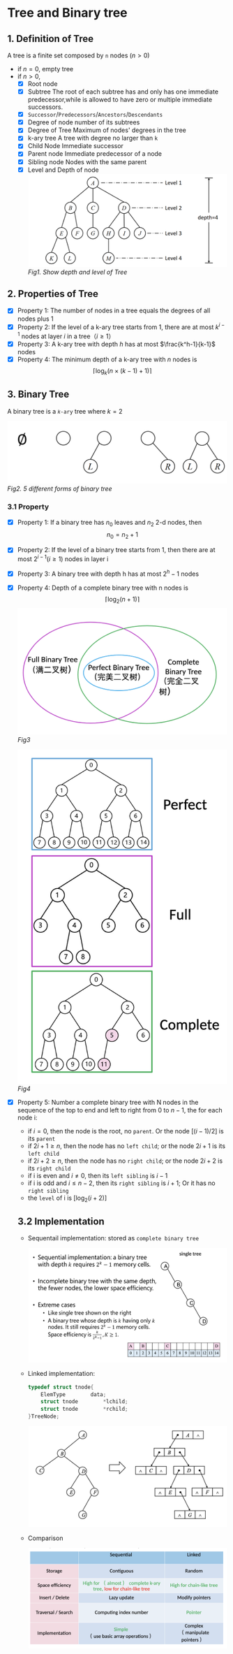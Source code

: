 # Tree and Binary tree

## 1. Definition of Tree

A tree is a finite set composed by `n` nodes ($n>0$)

- if $n=0$, empty tree
- if $n>0$,
  - [x] Root node
  - [x] Subtree
    The root of each subtree has and only has one immediate predecessor,while is allowed to have zero or multiple immediate successors.
  - [x] `Successor`/`Predecessors`/`Ancestors`/`Descendants`
  - [x] Degree of node
    number of its subtrees
  - [x] Degree of Tree
    Maximum of nodes' degrees in the tree
  - [x] k-ary tree
    A tree with degree no larger than `k`
  - [x] Child Node
    Immediate successor
  - [x] Parent node
    Immediate predecessor of a node
  - [x] Sibling node
    Nodes with the same parent
  - [x] Level and Depth of node
    ![alt text](pic/image.png)
    *Fig1. Show depth and level of Tree*

## 2. Properties of Tree

- [x] Property 1: The number of nodes in a tree equals the degrees of all nodes plus 1
- [x] Property 2: If the level of a k-ary tree starts from 1, there are at most $k^{i−1}$ nodes at layer $i$ in a tree（$i\ge 1$）
- [x] Property 3: A k-ary tree with depth $h$ has at most $\frac{k^h-1}{k-1}$ nodes
- [x] Property 4: The minimum depth of a k-ary tree with $n$ nodes is 
  $$\lceil\log_k(n\times(k-1)+1)\rceil$$

## 3. Binary Tree

A binary tree is a `𝑘-ary` tree where $k=2$

  ![Tree](pic/image1.png)
  *Fig2. 5 different forms of binary tree*

### 3.1 Property

- [x] Property 1: If a binary tree has $n_0$ leaves and $n_2$ 2-d nodes, then 
  $$n_0 = n_2 + 1$$
- [x] Property 2: If the level of a binary tree starts from 1, then there are at most $2^{i-1}(i\ge 1)$  nodes in layer i  
- [x] Property 3: A binary tree with depth h has at most $2^h-1$ nodes
- [x] Property 4: Depth of a complete binary tree with n nodes is 
  $$\lceil \log_2(n+1)\rceil$$
  ![](pic/img1.png)
  *Fig3*

  ![](pic/img2.png)
  *Fig4*

- [x] Property 5: Number a complete binary tree with N nodes in the sequence of the top to end and left to right from 0 to $n-1$, the for each node i:
  - if $i=0$, then the node is the root, no `parent`. Or the node $[(i-1)/2]$ is its `parent`
  - if $2i+1\ge n$, then the node has no `left child`; or the node $2i+1$ is its `left child`
  - if $2i+2\ge n$, then the node has no `right child`; or the node $2i+2$ is its `right child`
  - if i is even and $i\neq 0$, then its `left sibling` is $i-1$
  - if i is odd and $i\le n-2$, then its `right sibling` is $i+1$; Or it has no `right sibling`
  - the `level` of i is $[\log_2(i+2)]$

  ## 3.2 Implementation 

  - Sequentail implementation: stored as `complete binary tree`

    ![](pic/img3.png)
    
  - Linked implementation: 

    ```cpp
    typedef struct tnode{
        ElemType 		data;
        struct tnode 		*lchild;
        struct tnode 		*rchild;
    }TreeNode;
    ```
    ![](pic/img4.png)

  - Comparison

    ![](pic/img5.png)